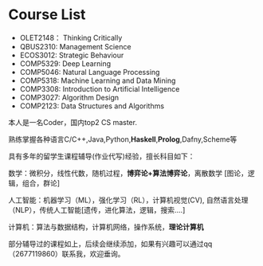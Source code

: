 # Course List

- OLET2148：  Thinking Critically
- QBUS2310:   Management Science
- ECOS3012:   Strategic Behaviour
- COMP5329:  Deep Learning
- COMP5046:  Natural Language Processing
- COMP5318:  Machine Learning and Data Mining
- COMP3308:  Introduction to Artificial Intelligence
- COMP3027:  Algorithm Design
- COMP2123:  Data Structures and Algorithms


本人是一名Coder，国内top2 CS master.

熟练掌握各种语言C/C++,Java,Python,**Haskell**,**Prolog**,Dafny,Scheme等

具有多年的留学生课程辅导(作业代写)经验，擅长科目如下：

数学：微积分，线性代数，随机过程，**博弈论+算法博弈论**，离散数学 [图论，逻辑，组合，群论]

人工智能：机器学习（ML），强化学习（RL），计算机视觉(CV), 自然语言处理（NLP），传统人工智能[遗传，进化算法，逻辑，搜索....]

计算机：算法与数据结构，计算机网络，操作系统，**理论计算机**



部分辅导过的课程如上，后续会继续添加，如果有兴趣可以通过qq（2677119860）联系我，欢迎垂询。
